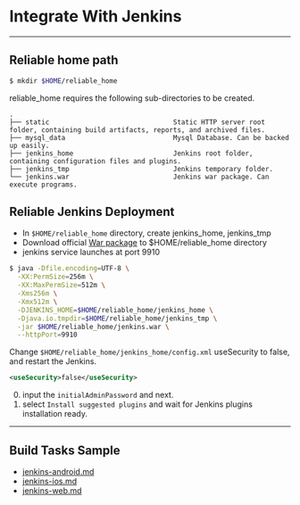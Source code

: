 # Integrate With Jenkins

---

## Reliable home path

```bash
$ mkdir $HOME/reliable_home
```

reliable_home requires the following sub-directories to be created.

```
.
├── static                               Static HTTP server root folder, containing build artifacts, reports, and archived files.
├── mysql_data                           Mysql Database. Can be backed up easily.
├── jenkins_home                         Jenkins root folder, containing configuration files and plugins.
├── jenkins_tmp                          Jenkins temporary folder.
└── jenkins.war                          Jenkins war package. Can execute programs.
```

## Reliable Jenkins Deployment

- In `$HOME/reliable_home` directory, create jenkins_home, jenkins_tmp
- Download official [War package](http://mirrors.jenkins.io/) to $HOME/reliable_home directory
- jenkins service launches at port 9910

```bash
$ java -Dfile.encoding=UTF-8 \
  -XX:PermSize=256m \
  -XX:MaxPermSize=512m \
  -Xms256m \
  -Xmx512m \
  -DJENKINS_HOME=$HOME/reliable_home/jenkins_home \
  -Djava.io.tmpdir=$HOME/reliable_home/jenkins_tmp \
  -jar $HOME/reliable_home/jenkins.war \
  --httpPort=9910
```

Change `$HOME/reliable_home/jenkins_home/config.xml` useSecurity to false, and restart the Jenkins.

```xml
<useSecurity>false</useSecurity>
```

0. input the `initialAdminPassword` and next.
0. select `Install suggested plugins` and wait for Jenkins plugins installation ready.

---

## Build Tasks Sample

- [jenkins-android.md](./jenkins-android.md)
- [jenkins-ios.md](./jenkins-ios.md)
- [jenkins-web.md](./jenkins-web.md)
